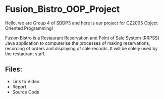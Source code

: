 # Fusion_Bistro_OOP_Project

Hello, we are Group 4 of SDDP3 and here is our project for CZ2005 Object Oriented Programming!

Fusion Bistro is a Restaurant Reservation and Point of Sale System (RRPSS) Java application to computerise the processes of making reservations, recording of orders and displaying of sale records. It will be solely used by the restaurant staff.

## Files:
* Link to Video
* Report
* Source Code
